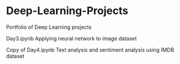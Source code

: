 # Deep-Learning-Projects
Portfolio of Deep Learning projects

Day3.ipynb
Applying neural network to image dataset

Copy of Day4.ipynb
Text analysis and sentiment analysis using IMDB dataset
